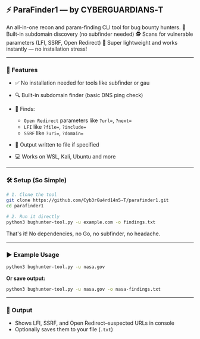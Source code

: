 

## ⚡ ParaFinder1 — by CYBERGUARDIANS‑T

An all-in-one recon and param-finding CLI tool for bug bounty hunters.
🎯 Built-in subdomain discovery (no subfinder needed)
🕵️ Scans for vulnerable parameters (LFI, SSRF, Open Redirect)
🚀 Super lightweight and works instantly — no installation stress!

---

### 🔧 Features

* ✅ No installation needed for tools like subfinder or gau
* 🔍 Built-in subdomain finder (basic DNS ping check)
* 🧪 Finds:

  * `Open Redirect` parameters like `?url=`, `?next=`
  * `LFI` like `?file=`, `?include=`
  * `SSRF` like `?uri=`, `?domain=`
* 📂 Output written to file if specified
* 💻 Works on WSL, Kali, Ubuntu and more

---

### 🛠️ Setup (So Simple)

```bash
# 1. Clone the tool
git clone https://github.com/Cyb3rGu4rd14n5-T/parafinder1.git
cd parafinder1

# 2. Run it directly
python3 bughunter-tool.py -u example.com -o findings.txt
```

That's it! No dependencies, no Go, no subfinder, no headache.

---

### ▶️ Example Usage

```bash
python3 bughunter-tool.py -u nasa.gov
```

**Or save output:**

```bash
python3 bughunter-tool.py -u nasa.gov -o nasa-findings.txt
```

---

### 📂 Output

* Shows LFI, SSRF, and Open Redirect–suspected URLs in console
* Optionally saves them to your file (`.txt`)


